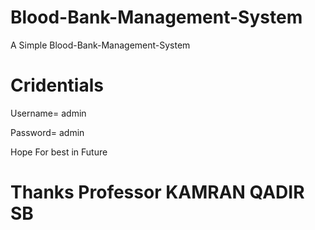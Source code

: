 # Blood-Bank-Management-System
 A Simple Blood-Bank-Management-System
 
# Cridentials
 
 Username= admin
 
 Password= admin
 
 Hope For best in Future
 # Thanks Professor KAMRAN QADIR SB
